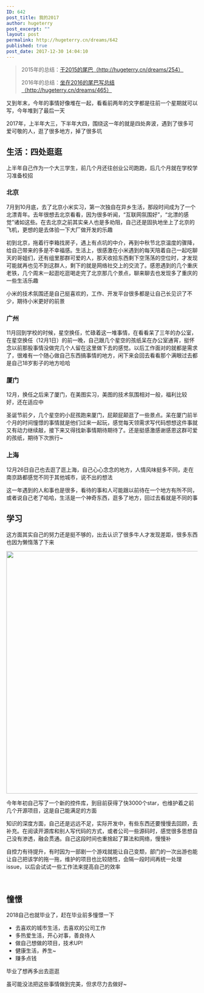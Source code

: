 ```yaml
---
ID: 642
post_title: 我的2017
author: hugeterry
post_excerpt: ""
layout: post
permalink: http://hugeterry.cn/dreams/642
published: true
post_date: 2017-12-30 14:04:10
---
```

<blockquote>2015年的总结：<a href="http://hugeterry.cn/dreams/254">于2015的尾巴（http://hugeterry.cn/dreams/254）</a>

2016年的总结：<a href="http://hugeterry.cn/dreams/465">坐在2016的尾巴写总结（http://hugeterry.cn/dreams/465）</a></blockquote>
又到年末，今年的事情好像堆在一起，看看前两年的文字都是往前一个星期就可以写，今年堆到了最后一天

2017年，上半年大三，下半年大四，围绕这一年的就是四处奔波，遇到了很多可爱可敬的人，逛了很多地方，掉了很多坑
<h2>生活：四处逛逛</h2>
上半年自己作为一个大三学生，前几个月还往创业公司跑跑，后几个月就在学校学习准备校招
<h3>北京</h3>
7月到10月底，去了北京小米实习，第一次独自在异乡生活，那段时间成为了一个北漂青年。去年很想去北京看看，因为很多听闻，“互联网氛围好”，“北漂的感觉”诸如这些。在去北京之前其实亲人也是多劝阻，自己还是固执地坐上了北京的飞机，更想的是去体验一下大厂做开发的乐趣

初到北京，拖着行李箱找房子，遇上有点坑的中介，再到中秋节北京温度的骤降，给自己带来的多是不幸福感。生活上，很感激在小米遇到的每天陪着自己一起吃聊天的哥姐们，还有组里那群可爱的人，那天收拾东西剩下空荡荡的空位时，才发现可能就再也见不到这群人，剩下的就是网络社交上的交流了。感恩遇到的几个重庆老铁，几个周末一起逛吃逛喝走完了北京那几个景点，聊来聊去也发现多了重庆的一些生活乐趣

小米的技术氛围还是自己挺喜欢的，工作、开发平台很多都是让自己长见识了不少，期待小米更好的前景
<h3>广州</h3>
11月回到学校的时候，星空换任，忙碌着这一堆事情，在看看呆了三年的办公室，在星空换任（12月1日）的前一晚，自己跟几个星空的孩纸呆在办公室通宵，挺怀念以前那股事情没做完几个人留在这里做下去的感觉。以后工作面对的就都是需求了，很难有一个随心做自己东西搞事情的地方，闲下来会回去看看那个满眼过去都是自己18岁影子的地方哈哈
<h3>厦门</h3>
12月，换任之后来了厦门，在美图实习，美图的技术氛围相对一般，福利比较好，还在适应中

圣诞节前夕，几个星空的小屁孩跑来厦门，屁颠屁颠逛了一些景点。呆在厦门前半个月的时间憧憬的事情就是他们过来一起玩，感觉每天领需求写代码想想这件事就又有动力继续敲，接下来又得找新事情期待期待了。还是挺感激感谢感恩这群可爱的孩纸，期待下次旅行~
<h3>上海</h3>
12月26日自己也去逛了逛上海，自己心心念念的地方，人情风味挺多不同，走在南京路都感觉不同于其他城市，说不出的想法

这一年遇到的人和事也是很多，看待的事和人可能跟以前待在一个地方有所不同，或者说自己老了哈哈，生活是一个神奇东西，逛多了地方，回过去看就是不同的事
<h2>学习</h2>
这方面其实自己的努力还是挺不够的，出去认识了很多牛人才发现差距，很多东西也因为懒惰落了下来

<a href="http://www.hugeterry.cn/wp-content/uploads/2017/12/屏幕快照-2017-12-30-下午1.23.35.png"><img class="alignnone size-full wp-image-643" src="http://www.hugeterry.cn/wp-content/uploads/2017/12/屏幕快照-2017-12-30-下午1.23.35.png" alt="" width="1307" height="639" /></a>

今年年初自己写了一个新的控件库，到目前获得了快3000个star，也维护着之前几个开源项目，这是自己能满足的方面

知识的深度方面，自己还是远远不足，实际开发中，有些东西还要慢慢去回顾，去补充。在阅读开源库和别人写代码的方式，或者公司一些源码时，感觉很多思想自己没有渗透，融会贯通。自己这段时间也重捨起了算法和网络，慢慢补

自控力有待提升，有时因为一部剧一个游戏就能让自己变颓，部门的一次出游也能让自己把该学的拖一拖，维护的项目也比较随性，会隔一段时间再统一处理issue，以后会试试一些工作法来提高自己的效率

&nbsp;
<h2>憧憬</h2>
2018自己也就毕业了，赶在毕业前多憧憬一下
<ul>
 	<li>去喜欢的城市生活，去喜欢的公司工作</li>
 	<li>多热爱生活，开心对事，善良待人</li>
 	<li>做自己想做的项目，技术UP!</li>
 	<li>健康生活，养生~</li>
 	<li>赚多点钱</li>
</ul>
毕业了想再多出去逛逛

虽可能没法把这些事情做到完美，但求尽力去做好~

&nbsp;

&nbsp;

&nbsp;

&nbsp;